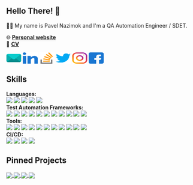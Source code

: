 ## Hello There! :wave:

:man_technologist: My name is Pavel Nazimok and I'm a QA Automation Engineer / SDET.

:globe_with_meridians: [**Personal website**](https://pavelicii.github.io/) \
:bookmark_tabs: [**CV**](https://drive.google.com/file/d/1G_2FObq-Wo_f67iCiSIiF7XwmUrAG3VY/view?usp=sharing)

<p align="left">
<a href="mailto:pavelnazimok@gmail.com" style="text-decoration:none" target="_blank"><img align="center" src="https://github.com/pavelicii/pavelicii/blob/master/assets/mail.svg" alt="mail" height="30" width="40"/>
<a href="https://linkedin.com/in/pavelicii" target="_blank"><img align="center" src="https://github.com/pavelicii/pavelicii/blob/master/assets/linkedin.svg" alt="linkedin" height="30" width="40" /></a>
<a href="https://stackoverflow.com/users/8356662" target="_blank"><img align="center" src="https://github.com/pavelicii/pavelicii/blob/master/assets/stack-overflow.svg" alt="stack-overflow" height="30" width="40" /></a>
<a href="https://twitter.com/pavelicii" target="_blank"><img align="center" src="https://github.com/pavelicii/pavelicii/blob/master/assets/twitter.svg" alt="twitter" height="30" width="40" /></a>
<a href="https://instagram.com/pavelicii" target="_blank"><img align="center" src="https://github.com/pavelicii/pavelicii/blob/master/assets/instagram.svg" alt="instagram" height="30" width="40" /></a>
<a href="https://fb.com/pavelicii" target="_blank"><img align="center" src="https://github.com/pavelicii/pavelicii/blob/master/assets/facebook.svg" alt="facebook" height="30" width="40" /></a>
</p>

## Skills

**Languages:**\
![](https://img.shields.io/static/v1?message=Java&logo=java&labelColor=5c5c5c&color=2cbb89&logoColor=white&label=%20)
![](https://img.shields.io/static/v1?message=Python&logo=python&labelColor=5c5c5c&color=2cbb89&logoColor=white&label=%20)
![](https://img.shields.io/static/v1?message=C%23&logo=sharp&labelColor=5c5c5c&color=2cbb89&logoColor=white&label=%20)
![](https://img.shields.io/static/v1?message=Kotlin&logo=kotlin&labelColor=5c5c5c&color=2cbb89&logoColor=white&label=%20)
![](https://img.shields.io/static/v1?message=Scala&logo=scala&labelColor=5c5c5c&color=2cbb89&logoColor=white&label=%20) \
**Test Automation Frameworks:**\
![](https://img.shields.io/badge/REST%20Assured-ada5e5)
![](https://img.shields.io/badge/Selenium-ada5e5)
![](https://img.shields.io/badge/Selenide-ada5e5)
![](https://img.shields.io/badge/Selenoid-ada5e5)
![](https://img.shields.io/badge/JUnit-ada5e5)
![](https://img.shields.io/badge/Allure-ada5e5)
![](https://img.shields.io/badge/AssertJ-ada5e5)
![](https://img.shields.io/badge/Espresso-ada5e5)
![](https://img.shields.io/badge/Gatling-ada5e5)
![](https://img.shields.io/badge/UI%20Automator-ada5e5)
![](https://img.shields.io/badge/pywinauto-ada5e5) \
**Tools:**\
![](https://img.shields.io/badge/Git-eda710)
![](https://img.shields.io/badge/TestRail-eda710)
![](https://img.shields.io/badge/Jira-eda710)
![](https://img.shields.io/badge/Postman-eda710)
![](https://img.shields.io/badge/SQL-eda710)
![](https://img.shields.io/badge/Bash-eda710)
![](https://img.shields.io/badge/Linux-eda710)
![](https://img.shields.io/badge/Grafana-eda710)
![](https://img.shields.io/badge/Swagger-eda710)
![](https://img.shields.io/badge/REST%20API-eda710)
![](https://img.shields.io/badge/OpenAPI-eda710) \
**CI/CD:**\
![](https://img.shields.io/static/v1?message=GitLab%20CI/CD&logo=gitlab&labelColor=5c5c5c&color=72372c&logoColor=white&label=%20)
![](https://img.shields.io/static/v1?message=GitHub%20Actions&logo=github&labelColor=5c5c5c&color=72372c&logoColor=white&label=%20)
![](https://img.shields.io/static/v1?message=Circle%20CI&logo=circleci&labelColor=5c5c5c&color=72372c&logoColor=white&label=%20)
![](https://img.shields.io/static/v1?message=Jenkins&logo=jenkins&labelColor=5c5c5c&color=72372c&logoColor=white&label=%20)

## Pinned Projects

<a href="https://github.com/pavelicii/allpairs4j">
  <img align="center" src="https://github-readme-stats.vercel.app/api/pin/?username=pavelicii&repo=allpairs4j&title_color=ffffff&text_color=c9cacc&icon_color=2bbc8a&bg_color=1d1f21" />
</a>

<a href="https://github.com/pavelicii/pavelicii.github.io">
  <img align="center" src="https://github-readme-stats.vercel.app/api/pin/?username=pavelicii&repo=pavelicii.github.io&title_color=ffffff&text_color=c9cacc&icon_color=2bbc8a&bg_color=1d1f21" />
</a>

<a href="https://github.com/pavelicii/java-web-test">
  <img align="center" src="https://github-readme-stats.vercel.app/api/pin/?username=pavelicii&repo=java-web-test&title_color=ffffff&text_color=c9cacc&icon_color=2bbc8a&bg_color=1d1f21" />
</a>

<a href="https://github.com/pavelicii/android-ui-testing-features">
  <img align="center" src="https://github-readme-stats.vercel.app/api/pin/?username=pavelicii&repo=android-ui-testing-features&title_color=ffffff&text_color=c9cacc&icon_color=2bbc8a&bg_color=1d1f21" />
</a>
